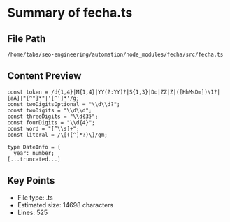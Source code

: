 # Summary of fecha.ts
  
## File Path
`/home/tabs/seo-engineering/automation/node_modules/fecha/src/fecha.ts`

## Content Preview
```
const token = /d{1,4}|M{1,4}|YY(?:YY)?|S{1,3}|Do|ZZ|Z|([HhMsDm])\1?|[aA]|"[^"]*"|'[^']*'/g;
const twoDigitsOptional = "\\d\\d?";
const twoDigits = "\\d\\d";
const threeDigits = "\\d{3}";
const fourDigits = "\\d{4}";
const word = "[^\\s]+";
const literal = /\[([^]*?)\]/gm;

type DateInfo = {
  year: number;
[...truncated...]
```

## Key Points
- File type: .ts
- Estimated size: 14698 characters
- Lines: 525
